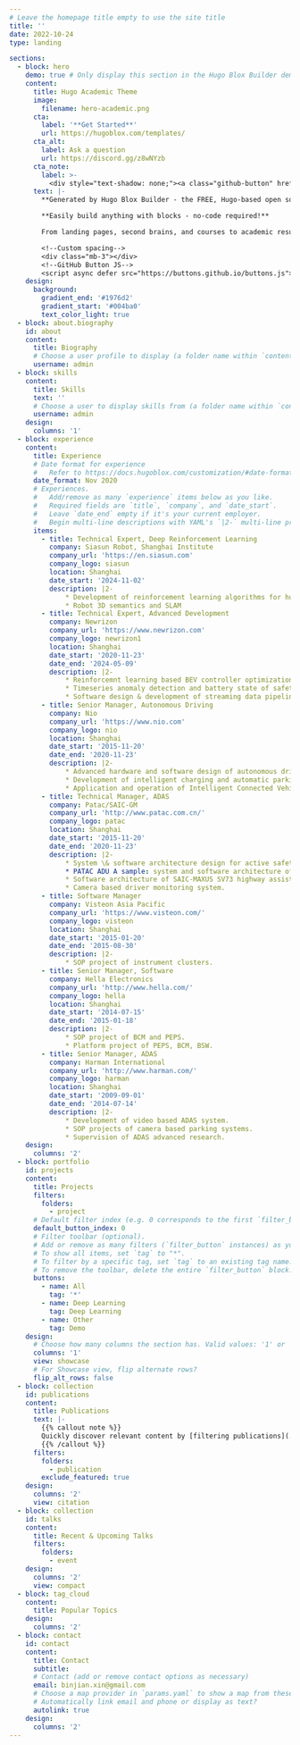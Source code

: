 ```yaml
---
# Leave the homepage title empty to use the site title
title: ''
date: 2022-10-24
type: landing

sections:
  - block: hero
    demo: true # Only display this section in the Hugo Blox Builder demo site
    content:
      title: Hugo Academic Theme
      image:
        filename: hero-academic.png
      cta:
        label: '**Get Started**'
        url: https://hugoblox.com/templates/
      cta_alt:
        label: Ask a question
        url: https://discord.gg/z8wNYzb
      cta_note:
        label: >-
          <div style="text-shadow: none;"><a class="github-button" href="https://github.com/HugoBlox/hugo-blox-builder" data-icon="octicon-star" data-size="large" data-show-count="true" aria-label="Star">Star Hugo Blox Builder</a></div><div style="text-shadow: none;"><a class="github-button" href="https://github.com/HugoBlox/theme-academic-cv" data-icon="octicon-star" data-size="large" data-show-count="true" aria-label="Star">Star the Academic template</a></div>
      text: |-
        **Generated by Hugo Blox Builder - the FREE, Hugo-based open source website builder trusted by 500,000+ sites.**

        **Easily build anything with blocks - no-code required!**

        From landing pages, second brains, and courses to academic resumés, conferences, and tech blogs.

        <!--Custom spacing-->
        <div class="mb-3"></div>
        <!--GitHub Button JS-->
        <script async defer src="https://buttons.github.io/buttons.js"></script>
    design:
      background:
        gradient_end: '#1976d2'
        gradient_start: '#004ba0'
        text_color_light: true
  - block: about.biography
    id: about
    content:
      title: Biography
      # Choose a user profile to display (a folder name within `content/authors/`)
      username: admin
  - block: skills
    content:
      title: Skills
      text: ''
      # Choose a user to display skills from (a folder name within `content/authors/`)
      username: admin
    design:
      columns: '1'
  - block: experience
    content:
      title: Experience
      # Date format for experience
      #   Refer to https://docs.hugoblox.com/customization/#date-format
      date_format: Nov 2020
      # Experiences.
      #   Add/remove as many `experience` items below as you like.
      #   Required fields are `title`, `company`, and `date_start`.
      #   Leave `date_end` empty if it's your current employer.
      #   Begin multi-line descriptions with YAML's `|2-` multi-line prefix.
      items:
        - title: Technical Expert, Deep Reinforcement Learning
          company: Siasun Robot, Shanghai Institute
          company_url: 'https://en.siasun.com'
          company_logo: siasun
          location: Shanghai
          date_start: '2024-11-02'
          description: |2-
              * Development of reinforcement learning algorithms for humanoid robot gait and manipulator control.
              * Robot 3D semantics and SLAM 
        - title: Technical Expert, Advanced Development
          company: Newrizon
          company_url: 'https://www.newrizon.com'
          company_logo: newrizon1
          location: Shanghai
          date_start: '2020-11-23'
          date_end: '2024-05-09'
          description: |2-
              * Reinforcemnt learning based BEV controller optimization in multimodal complex environments.
              * Timeseries anomaly detection and battery state of safety prediction based on generative models.
              * Software design & development of streaming data pipelines 
        - title: Senior Manager, Autonomous Driving  
          company: Nio
          company_url: 'https://www.nio.com'
          company_logo: nio
          location: Shanghai
          date_start: '2015-11-20'
          date_end: '2020-11-23'
          description: |2-
              * Advanced hardware and software design of autonomous driving systems.
              * Development of intelligent charging and automatic parking assistance system.                      
              * Application and operation of Intelligent Connected Vehicle (ICV) road test in Shanghai and Beijing.
        - title: Technical Manager, ADAS 
          company: Patac/SAIC-GM
          company_url: 'http://www.patac.com.cn/'
          company_logo: patac
          location: Shanghai
          date_start: '2015-11-20'
          date_end: '2020-11-23'
          description: |2-
              * System \& software architecture design for active safety domain unit (ADU).
              * PATAC ADU A sample: system and software architecture of embedded platform.
              * Software architecture of SAIC-MAXUS SV73 highway assist.
              * Camera based driver monitoring system.
        - title: Software Manager
          company: Visteon Asia Pacific
          company_url: 'https://www.visteon.com/'
          company_logo: visteon
          location: Shanghai
          date_start: '2015-01-20'
          date_end: '2015-08-30'
          description: |2-
              * SOP project of instrument clusters.
        - title: Senior Manager, Software 
          company: Hella Electronics
          company_url: 'http://www.hella.com/'
          company_logo: hella
          location: Shanghai
          date_start: '2014-07-15'
          date_end: '2015-01-18'
          description: |2-
              * SOP project of BCM and PEPS.
              * Platform project of PEPS, BCM, BSW.
        - title: Senior Manager, ADAS
          company: Harman International
          company_url: 'http://www.harman.com/'
          company_logo: harman
          location: Shanghai
          date_start: '2009-09-01'
          date_end: '2014-07-14'
          description: |2-
              * Development of video based ADAS system.
              * SOP projects of camera based parking systems.
              * Supervision of ADAS advanced research.
    design:
      columns: '2'
  - block: portfolio
    id: projects
    content:
      title: Projects
      filters:
        folders:
          - project
      # Default filter index (e.g. 0 corresponds to the first `filter_button` instance below).
      default_button_index: 0
      # Filter toolbar (optional).
      # Add or remove as many filters (`filter_button` instances) as you like.
      # To show all items, set `tag` to "*".
      # To filter by a specific tag, set `tag` to an existing tag name.
      # To remove the toolbar, delete the entire `filter_button` block.
      buttons:
        - name: All
          tag: '*'
        - name: Deep Learning
          tag: Deep Learning
        - name: Other
          tag: Demo
    design:
      # Choose how many columns the section has. Valid values: '1' or '2'.
      columns: '1'
      view: showcase
      # For Showcase view, flip alternate rows?
      flip_alt_rows: false
  - block: collection
    id: publications
    content:
      title: Publications
      text: |-
        {{% callout note %}}
        Quickly discover relevant content by [filtering publications](./publication/).
        {{% /callout %}}
      filters:
        folders:
          - publication
        exclude_featured: true
    design:
      columns: '2'
      view: citation
  - block: collection
    id: talks
    content:
      title: Recent & Upcoming Talks
      filters:
        folders:
          - event
    design:
      columns: '2'
      view: compact
  - block: tag_cloud
    content:
      title: Popular Topics
    design:
      columns: '2'
  - block: contact
    id: contact
    content:
      title: Contact
      subtitle:
      # Contact (add or remove contact options as necessary)
      email: binjian.xin@gmail.com
      # Choose a map provider in `params.yaml` to show a map from these coordinates
      # Automatically link email and phone or display as text?
      autolink: true
    design:
      columns: '2'
---
```

